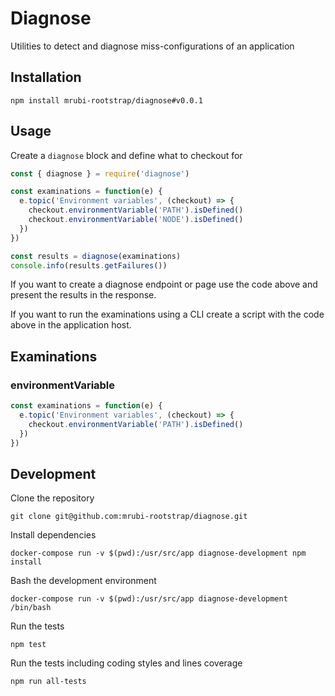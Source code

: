 # Diagnose

Utilities to detect and diagnose miss-configurations of an application

## Installation

```
npm install mrubi-rootstrap/diagnose#v0.0.1
```

## Usage

Create a `diagnose` block and define what to checkout for

```javascript
const { diagnose } = require('diagnose')

const examinations = function(e) {
  e.topic('Environment variables', (checkout) => {
    checkout.environmentVariable('PATH').isDefined()
    checkout.environmentVariable('NODE').isDefined()
  })
})

const results = diagnose(examinations)
console.info(results.getFailures())
```

If you want to create a diagnose endpoint or page use the code above and present
the results in the response.

If you want to run the examinations using a CLI create a script with the code above
in the application host.

## Examinations

### environmentVariable

```javascript
const examinations = function(e) {
  e.topic('Environment variables', (checkout) => {
    checkout.environmentVariable('PATH').isDefined()
  })
})
```

## Development

Clone the repository

```
git clone git@github.com:mrubi-rootstrap/diagnose.git
```

Install dependencies

```
docker-compose run -v $(pwd):/usr/src/app diagnose-development npm install
```

Bash the development environment

```
docker-compose run -v $(pwd):/usr/src/app diagnose-development /bin/bash
```

Run the tests

```
npm test
```

Run the tests including coding styles and lines coverage
```
npm run all-tests
```
